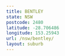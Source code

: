 ```yaml
---
title: BENTLEY
state: NSW
postcode: 2480
latitude: -28.706486
longitude: 153.25943
url: /nsw/bentley/
layout: suburb
---
```

